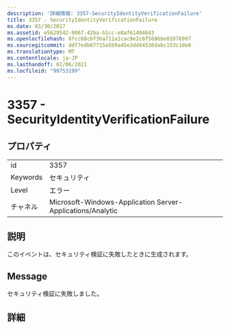 ```yaml
---
description: '詳細情報: 3357-SecurityIdentityVerificationFailure'
title: 3357 - SecurityIdentityVerificationFailure
ms.date: 03/30/2017
ms.assetid: e5629542-9067-42ba-b1cc-e8af61484643
ms.openlocfilehash: 8fcc68cbf36a711a1cac9e2c6f5686be01076997
ms.sourcegitcommit: ddf7edb67715a5b9a45e3dd44536dabc153c1de0
ms.translationtype: MT
ms.contentlocale: ja-JP
ms.lasthandoff: 02/06/2021
ms.locfileid: "99753199"
---
```

# <a name="3357---securityidentityverificationfailure"></a>3357 - SecurityIdentityVerificationFailure

## <a name="properties"></a>プロパティ  
  
|||  
|-|-|  
|id|3357|  
|Keywords|セキュリティ|  
|Level|エラー|  
|チャネル|Microsoft-Windows-Application Server-Applications/Analytic|  
  
## <a name="description"></a>説明  

 このイベントは、セキュリティ検証に失敗したときに生成されます。  
  
## <a name="message"></a>Message  

 セキュリティ検証に失敗しました。  
  
## <a name="details"></a>詳細

